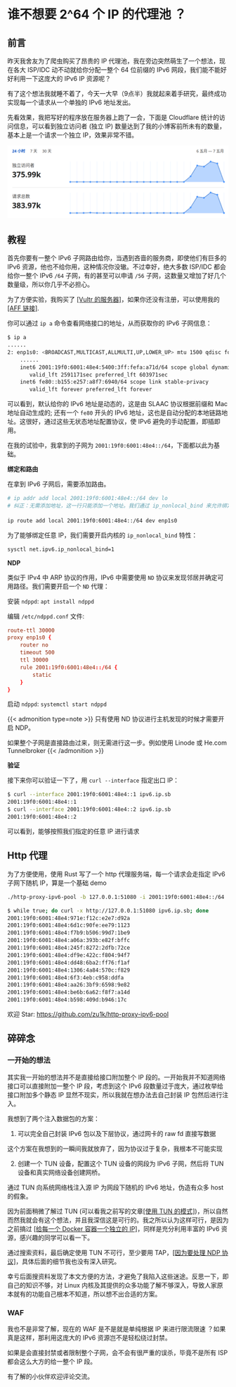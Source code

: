 # 谁不想要 2^64 个 IP 的代理池 ？


## 前言

昨天我舍友为了爬虫购买了昂贵的 IP 代理池，我在旁边突然萌生了一个想法，现在各大 ISP/IDC 动不动就给你分配一整个 64 位前缀的 IPv6 网段，我们能不能好好利用一下这庞大的 IPv6 IP 资源呢？

有了这个想法我就睡不着了，今天一大早（9点半）我就起来着手研究，最终成功实现每一个请求从一个单独的 IPv6 地址发出。

先看效果，我把写好的程序放在服务器上跑了一会，下面是 Cloudflare 统计的访问信息，可以看到独立访问者 (独立 IP) 数量达到了我的小博客前所未有的数量，基本上是一个请求一个独立 IP，效果非常不错。

![Cloudflare 统计](cf-statistic.png)

## 教程

首先你要有一整个 IPv6 子网路由给你，当遇到吝啬的服务商，即使他们有巨多的 IPv6 资源，他也不给你用，这种情况你没辙。不过幸好，绝大多数 ISP/IDC 都会给你一整个 IPv6 `/64` 子网，有的甚至可以申请 `/56` 子网，这数量又增加了好几个数量级，所以你几乎不必担心。

为了方便实验，我购买了 [[Vultr 的服务器]](https://www.vultr.com/?ref=9039594-8H)，如果你还没有注册，可以使用我的 [[AFF 链接]](https://www.vultr.com/?ref=9039594-8H).

你可以通过 `ip a` 命令查看网络接口的地址，从而获取你的 IPv6 子网信息：

```sh
$ ip a
......
2: enp1s0: <BROADCAST,MULTICAST,ALLMULTI,UP,LOWER_UP> mtu 1500 qdisc fq state UP group default qlen 1000
    ......
    inet6 2001:19f0:6001:48e4:5400:3ff:fefa:a71d/64 scope global dynamic mngtmpaddr 
       valid_lft 2591171sec preferred_lft 603971sec
    inet6 fe80::b155:e257:a8f7:6940/64 scope link stable-privacy 
       valid_lft forever preferred_lft forever
```

可以看到，默认给你的 IPv6 地址是动态的，这是由 SLAAC 协议根据前缀和 Mac 地址自动生成的; 还有一个 `fe80` 开头的 IPv6 地址，这也是自动分配的本地链路地址。这很好，通过这些无状态地址配置协议，使 IPv6 避免的手动配置，即插即用。

在我的试验中，我拿到的子网为 `2001:19f0:6001:48e4::/64`，下面都以此为基础。

**绑定和路由**

在拿到 IPv6 子网后，需要添加路由。

```sh
# ip addr add local 2001:19f0:6001:48e4::/64 dev lo 
# 纠正：无需添加地址，这一行只能添加一个地址。我们通过 ip_nonlocal_bind 来允许绑定

ip route add local 2001:19f0:6001:48e4::/64 dev enp1s0
```

为了能够绑定任意 IP，我们需要开启内核的 `ip_nonlocal_bind` 特性：

```sh
sysctl net.ipv6.ip_nonlocal_bind=1
```

**NDP**

类似于 IPv4 中 ARP 协议的作用，IPv6 中需要使用 `ND` 协议来发现邻居并确定可用路径。我们需要开启一个 `ND` 代理：

安装 `ndppd`: `apt install ndppd`

编辑 `/etc/ndppd.conf` 文件:

```conf
route-ttl 30000
proxy enp1s0 {
    router no
    timeout 500
    ttl 30000
    rule 2001:19f0:6001:48e4::/64 {
        static
    }
}
```

启动 `ndppd`: `systemctl start ndppd`

{{< admonition type=note >}}
只有使用 ND 协议进行主机发现的时候才需要开启 NDP。

如果整个子网是直接路由过来，则无需进行这一步。例如使用 Linode 或 He.com Tunnelbroker
{{< /admonition >}}

**验证**

接下来你可以验证一下了，用 `curl --interface` 指定出口 IP：

```sh
$ curl --interface 2001:19f0:6001:48e4::1 ipv6.ip.sb
2001:19f0:6001:48e4::1
$ curl --interface 2001:19f0:6001:48e4::2 ipv6.ip.sb
2001:19f0:6001:48e4::2
```

可以看到，能够按照我们指定的任意 IP 进行请求

## Http 代理

为了方便使用，使用 Rust 写了一个 http 代理服务端，每一个请求会走指定 IPv6 子网下随机 IP，算是一个基础 demo

```sh
./http-proxy-ipv6-pool -b 127.0.0.1:51080 -i 2001:19f0:6001:48e4::/64
```

```sh
$ while true; do curl -x http://127.0.0.1:51080 ipv6.ip.sb; done
2001:19f0:6001:48e4:971e:f12c:e2e7:d92a
2001:19f0:6001:48e4:6d1c:90fe:ee79:1123
2001:19f0:6001:48e4:f7b9:b506:99d7:1be9
2001:19f0:6001:48e4:a06a:393b:e82f:bffc
2001:19f0:6001:48e4:245f:8272:2dfb:72ce
2001:19f0:6001:48e4:df9e:422c:f804:94f7
2001:19f0:6001:48e4:dd48:6ba2:ff76:f1af
2001:19f0:6001:48e4:1306:4a84:570c:f829
2001:19f0:6001:48e4:6f3:4eb:c958:ddfa
2001:19f0:6001:48e4:aa26:3bf9:6598:9e82
2001:19f0:6001:48e4:be6b:6a62:f8f7:a14d
2001:19f0:6001:48e4:b598:409d:b946:17c
```

欢迎 Star: https://github.com/zu1k/http-proxy-ipv6-pool

## 碎碎念

<!-- ### Proxypool 项目

舍友要买代理池，我就去 GitHub 上搜了一下，没想到我之前早已停更的项目竟然排在第一位。

![GitHub 搜 proxypool](github-proxypool.png)

排名第二的是专门给爬虫准备的代理池，作者是我的师兄，他对爬虫有非常深入的研究，推荐给大家。 -->

### 一开始的想法

其实我一开始的想法并不是直接给接口附加整个 IP 段的。一开始我并不知道网络接口可以直接附加一整个 IP 段，考虑到这个 IPv6 段数量过于庞大，通过枚举给接口附加多个静态 IP 显然不现实，所以我就在想办法去自己封装 IP 包然后进行注入。

我想到了两个注入数据包的方案：

1. 可以完全自己封装 IPv6 包以及下层协议，通过网卡的 raw fd 直接写数据

这个方案在我想到的一瞬间我就放弃了，因为协议过于复杂，我根本不可能实现

2. 创建一个 TUN 设备，配置这个 TUN 设备的网段为 IPv6 子网，然后将 TUN 设备和真实网络设备创建网桥。

通过 TUN 向系统网络栈注入源 IP 为网段下随机的 IPv6 地址，伪造有众多 host 的假象。

因为前面稍微了解过 TUN (可以看我之前写的文章[[使用 TUN 的模式]](../../coding/tun-mode/))，所以自然而然我就会有这个想法，并且我深信这是可行的。我之所以认为这样可行，是因为之前搞过 [[给每一个 Docker 容器一个独立的 IP]](../../coding/set-ipv6-for-every-docker-container/)，同样是充分利用丰富的 IPv6 资源，感兴趣的同学可以看一下。

通过搜索资料，最后确定使用 TUN 不可行，至少要用 TAP，[[因为要处理 NDP 协议]](https://serverfault.com/questions/949945/ipv6-on-linux-tun-tap-ndp-not-working)，具体后面的细节我也没有深入研究。

幸亏后面搜资料发现了本文方便的方法，才避免了我陷入这些迷途。反思一下，即自己的知识不够，对 Linux 内核及其提供的众多功能了解不够深入，导致人家原本就有的功能自己根本不知道，所以想不出合适的方案。

### WAF

我也不是非常了解，现在的 WAF 是不是就是单纯根据 IP 来进行限流限速 ？如果真是这样，那利用这庞大的 IPv6 资源岂不是轻松绕过封禁。

如果是会直接封禁或者限制整个子网，会不会有很严重的误杀，毕竟不是所有 ISP 都会这么大方的给一整个 IP 段。

有了解的小伙伴欢迎评论交流。

